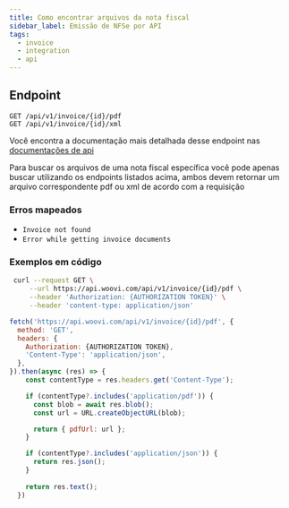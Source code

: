 ```yaml
---
title: Como encontrar arquivos da nota fiscal
sidebar_label: Emissão de NFSe por API
tags:
  - invoice
  - integration
  - api
---
```


## Endpoint 

```
GET /api/v1/invoice/{id}/pdf
GET /api/v1/invoice/{id}/xml
```
Você encontra a documentação mais detalhada desse endpoint nas [documentações de api]('https://developers.woovi.com/en/api#tag/invoice/paths/~1api~1v1~1invoice~1%7BinvoiceId%7D~1pdf/get')

Para buscar os arquivos de uma nota fiscal específica você pode apenas buscar utilizando os endpoints listados acima, ambos devem retornar um arquivo correspondente pdf ou xml de acordo com a requisição

### Erros mapeados

* `Invoice not found`
* `Error while getting invoice documents`

### Exemplos em código

<Tabs>
  <TabItem value="shell-curl" label="Shell + cURL" default>

```sh
 curl --request GET \
     --url https://api.woovi.com/api/v1/invoice/{id}/pdf \
     --header 'Authorization: {AUTHORIZATION TOKEN}' \
     --header 'content-type: application/json'
```

</TabItem>
<TabItem value="javascript" label="JavaScript + Fetch" default>

```js
fetch('https://api.woovi.com/api/v1/invoice/{id}/pdf', {
  method: 'GET',
  headers: {
    Authorization: {AUTHORIZATION TOKEN},
    'Content-Type': 'application/json',
  },
}).then(async (res) => {
    const contentType = res.headers.get('Content-Type');

    if (contentType?.includes('application/pdf')) {
      const blob = await res.blob();
      const url = URL.createObjectURL(blob);

      return { pdfUrl: url };
    }

    if (contentType?.includes('application/json')) {
      return res.json();
    }
    
    return res.text();
  })
```

  </TabItem>
</Tabs>
